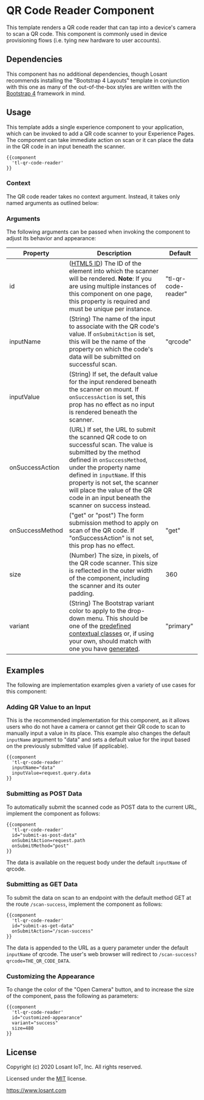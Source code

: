 # QR Code Reader Component

This template renders a QR code reader that can tap into a device's camera to scan a QR code. This component is commonly used in device provisioning flows (i.e. tying new hardware to user accounts).

## Dependencies

This component has no additional dependencies, though Losant recommends installing the "Bootstrap 4 Layouts" template in conjunction with this one as many of the out-of-the-box styles are written with the [Bootstrap 4](https://getbootstrap.com/docs/4.5/getting-started/introduction/) framework in mind.

## Usage

This template adds a single experience component to your application, which can be invoked to add a QR code scanner to your Experience Pages. The component can take immediate action on scan or it can place the data in the QR code in an input beneath the scanner.

```
{{component
  'tl-qr-code-reader'
}}
```

### Context 

The QR code reader takes no context argument. Instead, it takes only named arguments as outlined below:

### Arguments

The following arguments can be passed when invoking the component to adjust its behavior and appearance:

| Property        | Description                                                                                                                                                                                                                                                                                                                         | Default             |
|-----------------|-------------------------------------------------------------------------------------------------------------------------------------------------------------------------------------------------------------------------------------------------------------------------------------------------------------------------------------|---------------------|
| id              | ([HTML5 ID](https://developer.mozilla.org/en-US/docs/Web/HTML/Global_attributes/id)) The ID of the element into which the scanner will be rendered. **Note**: If you are using multiple instances of this component on one page, this property is required and must be unique per instance.                                 | "tl-qr-code-reader" |
| inputName       | (String) The name of the input to associate with the QR code's value. If `onSubmitAction` is set, this will be the name of the property on which the code's data will be submitted on successful scan.                                                                                                                              | "qrcode"            |
| inputValue      | (String) If set, the default value for the input rendered beneath the scanner on mount. If `onSuccessAction` is set, this prop has no effect as no input is rendered beneath the scanner.                                                                                                                                           |                     |
| onSuccessAction | (URL) If set, the URL to submit the scanned QR code to on successful scan. The value is submitted by the method defined in `onSuccessMethod`, under the property name defined in `inputName`. If this property is not set, the scanner will place the value of the QR code in an input beneath the scanner on success instead. |                     |
| onSuccessMethod | ("get" or "post") The form submission method to apply on scan of the QR code. If "onSuccessAction" is not set, this prop has no effect.                                                                                                                                                                                             | "get"               |
| size            | (Number) The size, in pixels, of the QR code scanner. This size is reflected in the outer width of the component, including the scanner and its outer padding.                                                                                                                                                                     | 360                 |
| variant         | (String) The Bootstrap variant color to apply to the drop-down menu. This should be one of the [predefined contextual classes](https://getbootstrap.com/docs/4.5/utilities/colors/) or, if using your own, should match with one you have [generated](https://getbootstrap.com/docs/4.5/getting-started/theming/).                        | "primary"           |

## Examples

The following are implementation examples given a variety of use cases for this component:

### Adding QR Value to an Input

This is the recommended implementation for this component, as it allows users who do not have a camera or cannot get their QR code to scan to manually input a value in its place. This example also changes the default `inputName` argument to "data" and sets a default value for the input based on the previously submitted value (if applicable).

```
{{component
  'tl-qr-code-reader'
  inputName="data"
  inputValue=request.query.data
}}
```

### Submitting as POST Data

To automatically submit the scanned code as POST data to the current URL, implement the component as follows:

```
{{component
  'tl-qr-code-reader'
  id="submit-as-post-data"
  onSubmitAction=request.path
  onSubmitMethod="post"
}}
```

The data is available on the request body under the default `inputName` of qrcode.

### Submitting as GET Data

To submit the data on scan to an endpoint with the default method GET at the route `/scan-success`, implement the component as follows:

```
{{component
  'tl-qr-code-reader'
  id="submit-as-get-data"
  onSubmitAction="/scan-success"
}}
```

The data is appended to the URL as a query parameter under the default `inputName` of qrcode. The user's web browser will redirect to `/scan-success?qrcode=THE_QR_CODE_DATA`.

### Customizing the Appearance

To change the color of the "Open Camera" button, and to increase the size of the component, pass the following as parameters:

```
{{component
  'tl-qr-code-reader'
  id="customized-appearance"
  variant="success"
  size=480
}}
```

## License

Copyright (c) 2020 Losant IoT, Inc. All rights reserved.

Licensed under the [MIT](https://github.com/Losant/losant-templates/blob/master/LICENSE.txt) license.

https://www.losant.com